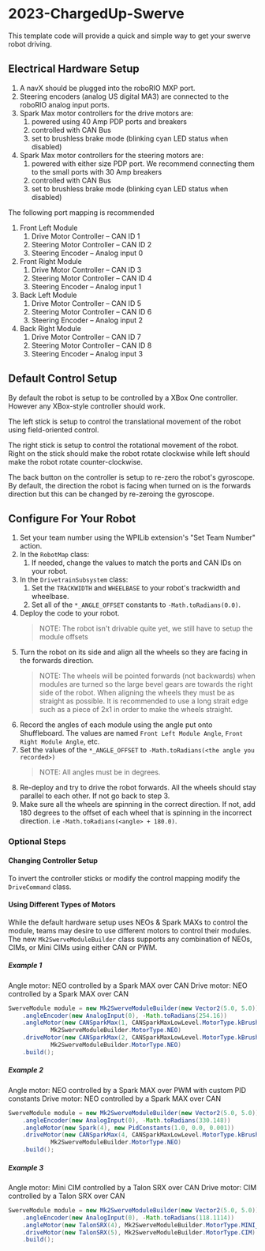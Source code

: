 # 2023-ChargedUp-Swerve

This template code will provide a quick and simple way to get your swerve robot driving.

## Electrical Hardware Setup

1.	A navX should be plugged into the roboRIO MXP port.
2.	Steering encoders (analog US digital MA3) are connected to the roboRIO analog input ports.	
3.	Spark Max motor controllers for the drive motors are:
    1.	powered using 40 Amp PDP ports and breakers
    2.	controlled with CAN Bus
    3.  set to brushless brake mode (blinking cyan LED status when disabled) 
4.	Spark Max motor controllers for the steering motors are:
    1.	powered with either size PDP port. We recommend connecting them to the small ports with 30 Amp breakers
    2.	controlled with CAN Bus
    3.  set to brushless brake mode (blinking cyan LED status when disabled) 
    
The following port mapping is recommended

1.	Front Left Module
    1.	Drive Motor Controller – CAN ID 1
    2.	Steering Motor Controller – CAN ID 2
    3.	Steering Encoder – Analog input 0
2.	Front Right Module
    1.	Drive Motor Controller – CAN ID 3
    2.	Steering Motor Controller – CAN ID 4
    3.	Steering Encoder – Analog input 1
3.	Back Left Module
    1.	Drive Motor Controller – CAN ID 5
    2.	Steering Motor Controller – CAN ID 6
    3.	Steering Encoder – Analog input 2
4.	Back Right Module
    1.	Drive Motor Controller – CAN ID 7
    2.	Steering Motor Controller – CAN ID 8
    3.	Steering Encoder – Analog input 3

## Default Control Setup

By default the robot is setup to be controlled by a XBox One controller. However any XBox-style controller should work.

The left stick is setup to control the translational movement of the robot using field-oriented control.

The right stick is setup to control the rotational movement of the robot. Right on the stick should make the robot
rotate clockwise while left should make the robot rotate counter-clockwise.

The back button on the controller is setup to re-zero the robot's gyroscope. By default, the direction the robot is
facing when turned on is the forwards direction but this can be changed by re-zeroing the gyroscope.

## Configure For Your Robot

1. Set your team number using the WPILib extension's "Set Team Number" action.
2. In the `RobotMap` class:
    1. If needed, change the values to match the ports and CAN IDs on your robot.
3. In the `DrivetrainSubsystem` class:
    1. Set the `TRACKWIDTH` and `WHEELBASE` to your robot's trackwidth and wheelbase.
    2. Set all of the `*_ANGLE_OFFSET` constants to `-Math.toRadians(0.0)`.
4. Deploy the code to your robot.
    > NOTE: The robot isn't drivable quite yet, we still have to setup the module offsets
5. Turn the robot on its side and align all the wheels so they are facing in the forwards direction.
    > NOTE: The wheels will be pointed forwards (not backwards) when modules are turned so the large bevel gears are towards the right side of the robot. When aligning the wheels they must be as straight as possible. It is recommended to use a long strait edge such as a piece of 2x1 in order to make the wheels straight.
6. Record the angles of each module using the angle put onto Shuffleboard. The values are named
    `Front Left Module Angle`, `Front Right Module Angle`, etc.
7. Set the values of the `*_ANGLE_OFFSET` to `-Math.toRadians(<the angle you recorded>)`
    > NOTE: All angles must be in degrees.
8. Re-deploy and try to drive the robot forwards. All the wheels should stay parallel to each other. If not go back to
    step 3.
9. Make sure all the wheels are spinning in the correct direction. If not, add 180 degrees to the offset of each wheel
    that is spinning in the incorrect direction. i.e `-Math.toRadians(<angle> + 180.0)`.

### Optional Steps
#### Changing Controller Setup
To invert the controller sticks or modify the control mapping modify the `DriveCommand` class.

#### Using Different Types of Motors
While the default hardware setup uses NEOs & Spark MAXs to control the module, teams may desire to use different motors
to control their modules. The new `Mk2SwerveModuleBuilder` class supports any combination of NEOs, CIMs, or Mini CIMs
using either CAN or PWM.

##### Example 1
Angle motor: NEO controlled by a Spark MAX over CAN
Drive motor: NEO controlled by a Spark MAX over CAN

```java
SwerveModule module = new Mk2SwerveModuleBuilder(new Vector2(5.0, 5.0))
    .angleEncoder(new AnalogInput(0), -Math.toRadians(254.16))
    .angleMotor(new CANSparkMax(1, CANSparkMaxLowLevel.MotorType.kBrushless),
            Mk2SwerveModuleBuilder.MotorType.NEO)
    .driveMotor(new CANSparkMax(2, CANSparkMaxLowLevel.MotorType.kBrushless),
            Mk2SwerveModuleBuilder.MotorType.NEO)
    .build();
```

##### Example 2
Angle motor: NEO controlled by a Spark MAX over PWM with custom PID constants
Drive motor: NEO controlled by a Spark MAX over CAN


```java
SwerveModule module = new Mk2SwerveModuleBuilder(new Vector2(5.0, 5.0))
    .angleEncoder(new AnalogInput(0), -Math.toRadians(330.148))
    .angleMotor(new Spark(4), new PidConstants(1.0, 0.0, 0.001))
    .driveMotor(new CANSparkMax(4, CANSparkMaxLowLevel.MotorType.kBrushless),
            Mk2SwerveModuleBuilder.MotorType.NEO)
    .build();
```

##### Example 3
Angle motor: Mini CIM controlled by a Talon SRX over CAN
Drive motor: CIM controlled by a Talon SRX over CAN

```java
SwerveModule module = new Mk2SwerveModuleBuilder(new Vector2(5.0, 5.0))
    .angleEncoder(new AnalogInput(0), -Math.toRadians(118.1114))
    .angleMotor(new TalonSRX(4), Mk2SwerveModuleBuilder.MotorType.MINI_CIM)
    .driveMotor(new TalonSRX(5), Mk2SwerveModuleBuilder.MotorType.CIM)
    .build();
```